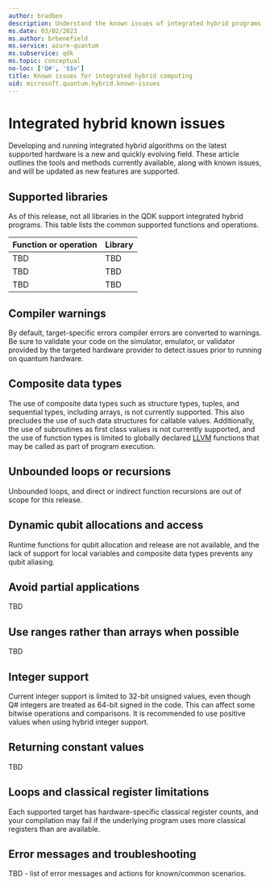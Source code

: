 ```yaml
---
author: bradben
description: Understand the known issues of integrated hybrid programs with Q# and the QDK and supported hardware.
ms.date: 03/02/2023
ms.author: brbenefield
ms.service: azure-quantum
ms.subservice: qdk
ms.topic: conceptual
no-loc: ['Q#', '$$v']
title: Known issues for integrated hybrid computing
uid: microsoft.quantum.hybrid.known-issues
---
```


# Integrated hybrid known issues

Developing and running integrated hybrid algorithms on the latest supported hardware is a new and quickly evolving field. These article outlines the tools and methods currently available, along with known issues, and will be updated as new features are supported.

## Supported libraries

As of this release, not all libraries in the QDK support integrated hybrid programs. This table lists the common supported functions and operations.

| Function or operation | Library |
| --- | --- |
| TBD | TBD |
| TBD | TBD |
| TBD | TBD |

## Compiler warnings

By default, target-specific errors compiler errors are converted to warnings.  Be sure to validate your code on the simulator, emulator, or validator provided by the targeted hardware provider to detect issues prior to running on quantum hardware.

## Composite data types

The use of composite data types such as structure types, tuples, and sequential types, including arrays, is not currently supported. This also precludes the use of such data structures for callable values. Additionally, the use of subroutines as first class values is not currently supported, and the use of function types is limited to globally declared [LLVM](https://llvm.org/) functions that may be called as part of program execution.

## Unbounded loops or recursions

Unbounded loops, and direct or indirect function recursions are out of scope for this release.

## Dynamic qubit allocations and access

Runtime functions for qubit allocation and release are not available, and the lack of support for local variables and composite data types prevents any qubit aliasing. 

## Avoid partial applications

TBD

## Use ranges rather than arrays when possible

TBD

## Integer support

Current integer support is limited to 32-bit unsigned values, even though Q# integers are treated as 64-bit signed in the code. This can affect some bitwise operations and comparisons. It is recommended to use positive values when using hybrid integer support.

## Returning constant values

TBD

## Loops and classical register limitations

Each supported target has hardware-specific classical register counts, and your compilation may fail if the underlying program uses more classical registers than are available.

## Error messages and troubleshooting

TBD - list of error messages and actions for known/common scenarios. 
